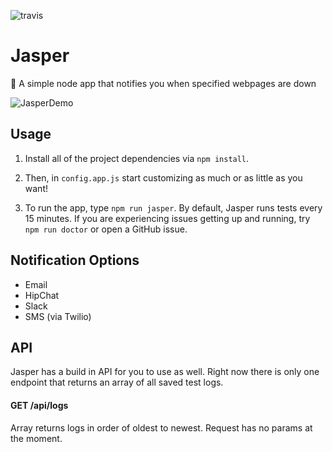 ![travis](https://travis-ci.org/tjhillard/jasper.svg?branch=develop)

# Jasper
:tophat: A simple node app that notifies you when specified webpages are down

![JasperDemo](http://i.imgur.com/PUNaX5Y.png)

## Usage
1. Install all of the project dependencies via
```npm install```.

2. Then, in ```config.app.js``` start customizing as much or as little as you want!

3. To run the app, type ```npm run jasper```. By default, Jasper runs tests every 15 minutes. If you are experiencing issues getting up and running, try ```npm run doctor``` or open a GitHub issue.

## Notification Options
* Email
* HipChat
* Slack
* SMS (via Twilio)

## API
Jasper has a build in API for you to use as well. Right now there is only one endpoint that returns an array of all saved test logs.

#### GET /api/logs

Array returns logs in order of oldest to newest. Request has no params at the moment.

